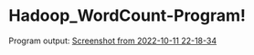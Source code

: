 # Hadoop_WordCount-Program!
Program output:
[Screenshot from 2022-10-11 22-18-34](https://user-images.githubusercontent.com/68011318/195153664-a7abd77e-d1b4-415a-a9d6-1506e9883e5f.png)

